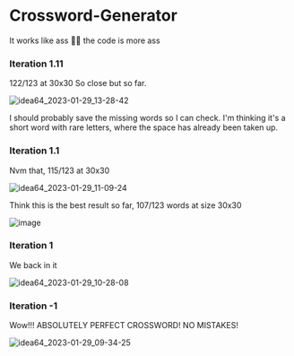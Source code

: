 # Crossword-Generator 

It works like ass 🤡🤡 the code is more ass

### Iteration 1.11
122/123 at 30x30
So close but so far.

![idea64_2023-01-29_13-28-42](https://user-images.githubusercontent.com/22419372/215326156-7091005f-ca76-4a39-8661-ea39964c02d8.png)

I should probably save the missing words so I can check. I'm thinking it's a short word with rare letters, where the space has already been taken up.

### Iteration 1.1
Nvm that, 115/123 at 30x30

![idea64_2023-01-29_11-09-24](https://user-images.githubusercontent.com/22419372/215319286-9ea6a2d5-e798-4a13-88a5-a306537c4e0a.png)

Think this is the best result so far, 107/123 words at size 30x30

![image](https://user-images.githubusercontent.com/22419372/215318925-606c26d7-9589-41bb-98af-42529aa6deb7.png)


### Iteration 1
We back in it

![idea64_2023-01-29_10-28-08](https://user-images.githubusercontent.com/22419372/215317330-d0c144c5-5a8c-4184-990e-d529967c03d3.png)

### Iteration -1
Wow!!! ABSOLUTELY PERFECT CROSSWORD! NO MISTAKES!

![idea64_2023-01-29_09-34-25](https://user-images.githubusercontent.com/22419372/215314918-d86e1a98-63b6-4c79-b4e2-37e5fb435b9e.png)
